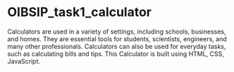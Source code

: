 # OIBSIP_task1_calculator
Calculators are used in a variety of settings, including schools, businesses, and homes. They are essential tools for students, scientists, engineers, and many other professionals. Calculators can also be used for everyday tasks, such as calculating bills and tips. This Calculator is built using HTML, CSS, JavaScript.
